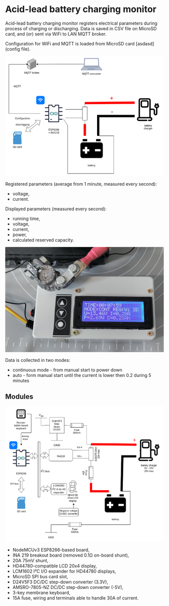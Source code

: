 # Acid-lead battery charging monitor

Acid-lead battery charging monitor registers electrical parameters during process of charging or discharging. Data is saved in CSV file on MicroSD card, and (or) sent via WiFi to LAN MQTT broker.

Configuration for WiFi and MQTT is loaded from MicroSD card [asdasd](config file).

![Block schema of connection to battery and charger, and data reporting flows.](https://raw.githubusercontent.com/malipek/battery_charging_monitor/master/assets/arduino-battery-charger-monitor.png)

Registered parameters (average from 1 minute, measured every second):

* voltage,
* current.

Displayed parameters (measured every second):

* running time,
* voltage,
* current,
* power,
* calculated reserved capacity.

![Photo of connected battery charging monitor for 80Ah deep charge Ca-Ca Acid-lead battery](https://raw.githubusercontent.com/malipek/battery_charging_monitor/master/assets/arduino_charging_monitor_photo.png)

Data is collected in two modes:

* continuous mode - from manual start to power down
* auto - form manual start until the current is lower then 0.2 during 5 minutes

## Modules

![Solution divided into functional modules](https://raw.githubusercontent.com/malipek/battery_charging_monitor/master/assets/arduino-battery-charger-monitor-blocks.png)

* NodeMCUv3 ESP8266-based board,
* INA 219 breakout board (removed 0.1Ω on-board shunt),
* 20A 75mV shunt,
* HD44780-compatible LCD 20x4 display,
* LCM1602 I²C I/O expander for HD44780 displays,
* MicroSD SPI bus card slot,
* D24V5F3 DC/DC step-down converter (3.3V),
* AMSRO-7805-NZ DC/DC step-down converter (-5V),
* 3-key membrane keyboard,
* 15A fuse, wiring and terminals able to handle 30A of current.

